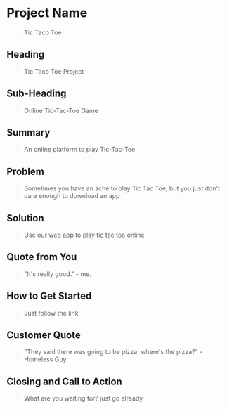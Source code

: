 # Project Name #
 > Tic Taco Toe

## Heading ##
  > Tic Taco Toe Project

## Sub-Heading ##
  > Online Tic-Tac-Toe Game

## Summary ##
  > An online platform to play Tic-Tac-Toe

## Problem ##
  > Sometimes you have an ache to play Tic Tac Toe, but you just don't care enough to download an app

## Solution ##
  > Use our web app to play tic tac toe online

## Quote from You ##
  > "It's really good." - me.

## How to Get Started ##
  > Just follow the link

## Customer Quote ##
  > "They said there was going to be pizza, where's the pizza?" - Homeless Guy.

## Closing and Call to Action ##
  > What are you waiting for? just go already
